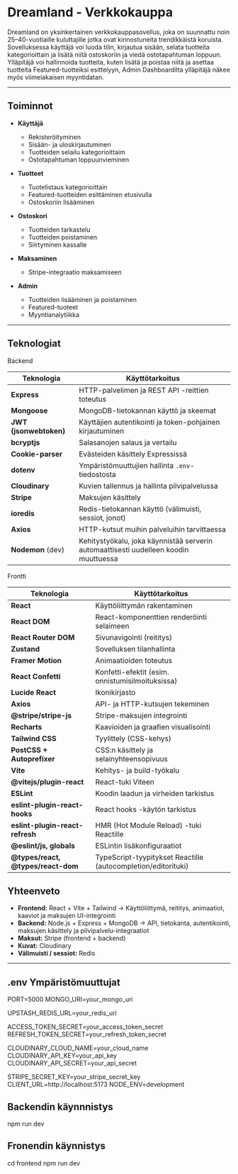 

# Dreamland - Verkkokauppa

Dreamland on yksinkertainen verkkokauppasovellus, joka on suunnattu noin 25–40-vuotiaille kuluttajille jotka ovat kinnostuneita trendikkäistä koruista.  Sovelluksessa käyttäjä voi luoda tilin, kirjautua sisään, 
selata tuotteita kategorioittain ja lisätä niitä ostoskoriin ja viedä ostotapahtuman loppuun.  
Ylläpitäjä voi hallinnoida tuotteita, kuten lisätä ja poistaa niitä ja asettaa tuotteita Featured-tuotteiksi esittelyyn, 
Admin Dashboardilta ylläpitäjä näkee myös viimeiakaisen myyntidatan. 

---

## Toiminnot

- **Käyttäjä**
  - Rekisteröityminen
  - Sisään- ja uloskirjautuminen
  - Tuotteiden selailu kategorioittaim
  - Ostotapahtuman loppuunvieminen

- **Tuotteet**
  - Tuotelistaus kategorioittain
  - Featured-tuotteiden esittäminen etusivulla
  - Ostoskoriin lisääminen
- **Ostoskori**
  - Tuotteiden tarkastelu
  - Tuotteiden poistaminen
  - Siirtyminen kassalle

- **Maksaminen**
  - Stripe-integraatio maksamiseen

- **Admin**
  - Tuotteiden lisääminen ja poistaminen
  - Featured-tuoteet
  - Myyntianalytiikka

---

## Teknologiat

Backend

| Teknologia        | Käyttötarkoitus |
|-------------------|-----------------|
| **Express**       | HTTP-palvelimen ja REST API -reittien toteutus |
| **Mongoose**      | MongoDB-tietokannan käyttö ja skeemat |
| **JWT (jsonwebtoken)** | Käyttäjien autentikointi ja token-pohjainen kirjautuminen |
| **bcryptjs**      | Salasanojen salaus ja vertailu |
| **Cookie-parser** | Evästeiden käsittely Expressissä |
| **dotenv**        | Ympäristömuuttujien hallinta `.env`-tiedostosta |
| **Cloudinary**    | Kuvien tallennus ja hallinta pilvipalvelussa |
| **Stripe**        | Maksujen käsittely |
| **ioredis**       | Redis-tietokannan käyttö (välimuisti, sessiot, jonot) |
| **Axios**         | HTTP-kutsut muihin palveluihin tarvittaessa |
| **Nodemon** (dev) | Kehitystyökalu, joka käynnistää serverin automaattisesti uudelleen koodin muuttuessa |


Frontti

| Teknologia             | Käyttötarkoitus |
|------------------------|-----------------|
| **React**              | Käyttöliittymän rakentaminen |
| **React DOM**          | React-komponenttien renderöinti selaimeen |
| **React Router DOM**   | Sivunavigointi (reititys) |
| **Zustand**            | Sovelluksen tilanhallinta |
| **Framer Motion**      | Animaatioiden toteutus |
| **React Confetti**     | Konfetti-efektit (esim. onnistumisilmoituksissa) |
| **Lucide React**       | Ikonikirjasto |
| **Axios**              | API- ja HTTP-kutsujen tekeminen |
| **@stripe/stripe-js**  | Stripe-maksujen integrointi |
| **Recharts**           | Kaavioiden ja graafien visualisointi |
| **Tailwind CSS**       | Tyylittely (CSS-kehys) |
| **PostCSS + Autoprefixer** | CSS:n käsittely ja selainyhteensopivuus |
| **Vite**               | Kehitys- ja build-työkalu |
| **@vitejs/plugin-react** | React-tuki Viteen |
| **ESLint**             | Koodin laadun ja virheiden tarkistus |
| **eslint-plugin-react-hooks** | React hooks -käytön tarkistus |
| **eslint-plugin-react-refresh** | HMR (Hot Module Reload) -tuki Reactille |
| **@eslint/js, globals** | ESLintin lisäkonfiguraatiot |
| **@types/react, @types/react-dom** | TypeScript-tyypitykset Reactille (autocompletion/editorituki) |

## Yhteenveto 

- **Frontend:** React + Vite + Tailwind → Käyttöliittymä, reititys, animaatiot, kaaviot ja maksujen UI-integrointi  
- **Backend:** Node.js + Express + MongoDB → API, tietokanta, autentikointi, maksujen käsittely ja pilvipalvelu-integraatiot  
- **Maksut:** Stripe (frontend + backend)  
- **Kuvat:** Cloudinary  
- **Välimuisti / sessiot:** Redis 


---

## .env Ympäristömuuttujat

PORT=5000
MONGO_URI=your_mongo_uri

UPSTASH_REDIS_URL=your_redis_url

ACCESS_TOKEN_SECRET=your_access_token_secret
REFRESH_TOKEN_SECRET=your_refresh_token_secret

CLOUDINARY_CLOUD_NAME=your_cloud_name
CLOUDINARY_API_KEY=your_api_key
CLOUDINARY_API_SECRET=your_api_secret

STRIPE_SECRET_KEY=your_stripe_secret_key
CLIENT_URL=http://localhost:5173
NODE_ENV=development

## Backendin käynnnistys

npm run dev

## Fronendin käynnistys

cd frontend
npm run dev



